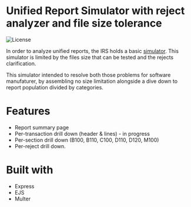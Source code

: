 # Unified Report Simulator with reject analyzer and file size tolerance

![License](https://img.shields.io/github/license/avishaiasaf/Unified-Report-Server?style=plastic)

In order to analyze unified reports, the IRS holds a basic [simulator](https://www.misim.gov.il/TmbakmmsmlNew/frmCheckFiles.aspx).
This simulator is limited by the files size that can be tested and the rejects clarification.

This simulator intended to resolve both those problems for software manufaturer,
by assembling no size limitation alongside a dive down to report population divided by categories.

# Features

* Report summary page
* Per-transaction drill down (header & lines) - in progress
* Per-section drill down (B100, B110, C100, D110, D120, M100)
* Per-reject drill down. 

# Built with

* Express
* EJS
* Multer
